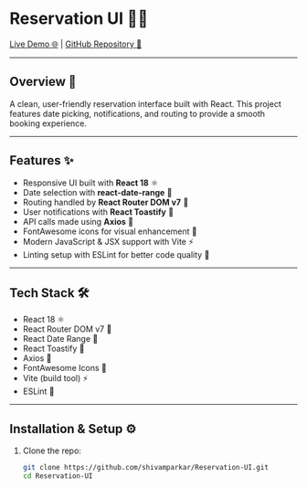 # Reservation UI 🏨📅

[Live Demo 🌐](https://shivamparkar.github.io/Reservation-UI/) | [GitHub Repository 📂](https://github.com/shivamparkar/Reservation-UI)

---

## Overview 📝

A clean, user-friendly reservation interface built with React. This project features date picking, notifications, and routing to provide a smooth booking experience.

---

## Features ✨

- Responsive UI built with **React 18** ⚛️
- Date selection with **react-date-range** 📅
- Routing handled by **React Router DOM v7** 🔀
- User notifications with **React Toastify** 🔔
- API calls made using **Axios** 🔗
- FontAwesome icons for visual enhancement 🎨
- Modern JavaScript & JSX support with Vite ⚡
- Linting setup with ESLint for better code quality 🧹

---

## Tech Stack 🛠️

- React 18 ⚛️
- React Router DOM v7 🔀
- React Date Range 📅
- React Toastify 🔔
- Axios 🔗
- FontAwesome Icons 🎨
- Vite (build tool) ⚡
- ESLint 🧹

---

## Installation & Setup ⚙️

1. Clone the repo:
   ```bash
   git clone https://github.com/shivamparkar/Reservation-UI.git
   cd Reservation-UI
